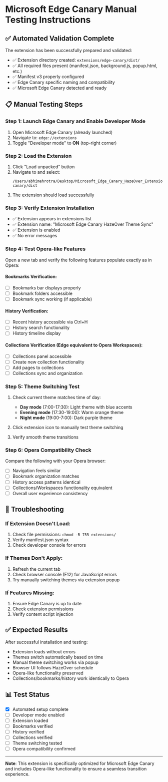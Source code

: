 # Microsoft Edge Canary Manual Testing Instructions

## ✅ Automated Validation Complete

The extension has been successfully prepared and validated:

- ✅ Extension directory created: `extensions/edge-canary/dist/`
- ✅ All required files present (manifest.json, background.js, popup.html, etc.)
- ✅ Manifest v3 properly configured
- ✅ Edge Canary specific naming and compatibility
- ✅ Microsoft Edge Canary detected and ready

## 📋 Manual Testing Steps

### Step 1: Launch Edge Canary and Enable Developer Mode
1. Open Microsoft Edge Canary (already launched)
2. Navigate to: `edge://extensions`
3. Toggle "Developer mode" to **ON** (top-right corner)

### Step 2: Load the Extension
1. Click "Load unpacked" button
2. Navigate to and select: 
   ```
   /Users/abhimehrotra/Desktop/Microsoft_Edge_Canary_HazeOver_Extension/extensions/edge-canary/dist
   ```
3. The extension should load successfully

### Step 3: Verify Extension Installation
- ✅ Extension appears in extensions list
- ✅ Extension name: "Microsoft Edge Canary HazeOver Theme Sync"
- ✅ Extension is enabled
- ✅ No error messages

### Step 4: Test Opera-like Features
Open a new tab and verify the following features populate exactly as in Opera:

#### Bookmarks Verification:
- [ ] Bookmarks bar displays properly
- [ ] Bookmark folders accessible
- [ ] Bookmark sync working (if applicable)

#### History Verification:
- [ ] Recent history accessible via Ctrl+H
- [ ] History search functionality
- [ ] History timeline display

#### Collections Verification (Edge equivalent to Opera Workspaces):
- [ ] Collections panel accessible
- [ ] Create new collection functionality
- [ ] Add pages to collections
- [ ] Collections sync and organization

### Step 5: Theme Switching Test
1. Check current theme matches time of day:
   - **Day mode** (7:00-17:30): Light theme with blue accents
   - **Evening mode** (17:30-19:00): Warm orange theme
   - **Night mode** (19:00-7:00): Dark purple theme

2. Click extension icon to manually test theme switching
3. Verify smooth theme transitions

### Step 6: Opera Compatibility Check
Compare the following with your Opera browser:
- [ ] Navigation feels similar
- [ ] Bookmark organization matches
- [ ] History access patterns identical
- [ ] Collections/Workspaces functionality equivalent
- [ ] Overall user experience consistency

## 🔧 Troubleshooting

### If Extension Doesn't Load:
1. Check file permissions: `chmod -R 755 extensions/`
2. Verify manifest.json syntax
3. Check developer console for errors

### If Themes Don't Apply:
1. Refresh the current tab
2. Check browser console (F12) for JavaScript errors
3. Try manually switching themes via extension popup

### If Features Missing:
1. Ensure Edge Canary is up to date
2. Check extension permissions
3. Verify content script injection

## ✅ Expected Results

After successful installation and testing:
- Extension loads without errors
- Themes switch automatically based on time
- Manual theme switching works via popup
- Browser UI follows HazeOver schedule
- Opera-like functionality preserved
- Collections/bookmarks/history work identically to Opera

## 📊 Test Status

- [x] Automated setup complete
- [ ] Developer mode enabled
- [ ] Extension loaded
- [ ] Bookmarks verified
- [ ] History verified
- [ ] Collections verified
- [ ] Theme switching tested
- [ ] Opera compatibility confirmed

---

**Note**: This extension is specifically optimized for Microsoft Edge Canary and includes Opera-like functionality to ensure a seamless transition experience.
